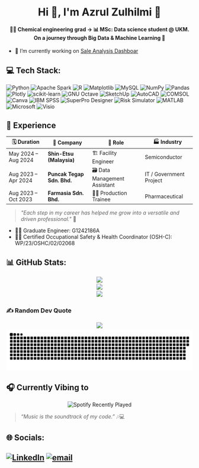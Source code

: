 <h1 align="center">Hi 👋, I'm Azrul Zulhilmi 💫</h1>
<h4 align="center">👨‍🔬 Chemical engineering grad → 📊 MSc: Data science student @ UKM. On a journey through Big Data & Machine Learning 🚀</h3>

- 🔭 I’m currently working on [Sale Analysis Dashboar](https://github.com/azrulzulhilmi/Dashboard)
  
## 💻 Tech Stack:
![Python](https://img.shields.io/badge/python-3670A0?style=for-the-badge&logo=python&logoColor=ffdd54) 
![Apache Spark](https://img.shields.io/badge/Apache%20Spark-FDEE21?style=for-the-badge&logo=apachespark&logoColor=black) 
![R](https://img.shields.io/badge/r-%23276DC3.svg?style=for-the-badge&logo=r&logoColor=white) 
![Matplotlib](https://img.shields.io/badge/Matplotlib-%23ffffff.svg?style=for-the-badge&logo=Matplotlib&logoColor=black) 
![MySQL](https://img.shields.io/badge/mysql-4479A1.svg?style=for-the-badge&logo=mysql&logoColor=white) 
![NumPy](https://img.shields.io/badge/numpy-%23013243.svg?style=for-the-badge&logo=numpy&logoColor=white) 
![Pandas](https://img.shields.io/badge/pandas-%23150458.svg?style=for-the-badge&logo=pandas&logoColor=white) 
![Plotly](https://img.shields.io/badge/Plotly-%233F4F75.svg?style=for-the-badge&logo=plotly&logoColor=white) 
![scikit-learn](https://img.shields.io/badge/scikit--learn-%23F7931E.svg?style=for-the-badge&logo=scikit-learn&logoColor=white) 
![GNU Octave](https://img.shields.io/badge/GNU%20Octave-0790C0?style=for-the-badge&logo=gnu&logoColor=white) 
![SketchUp](https://img.shields.io/badge/SketchUp-005F9E?style=for-the-badge&logo=sketchup&logoColor=white)
![AutoCAD](https://img.shields.io/badge/AutoCAD-E2231A?style=for-the-badge&logo=autodesk&logoColor=white)
![COMSOL](https://img.shields.io/badge/COMSOL-002F6C?style=for-the-badge&logo=comsol&logoColor=white)
![Canva](https://img.shields.io/badge/Canva-00C4CC?style=for-the-badge&logo=canva&logoColor=white)
![IBM SPSS](https://img.shields.io/badge/IBM%20SPSS-052FAD?style=for-the-badge&logo=ibm&logoColor=white) 
![SuperPro Designer](https://img.shields.io/badge/SuperPro%20Designer-004B87?style=for-the-badge&logoColor=white) 
![Risk Simulator](https://img.shields.io/badge/Risk%20Simulator-8A1538?style=for-the-badge&logoColor=white) 
![MATLAB](https://img.shields.io/badge/MATLAB-0076A8?style=for-the-badge&logo=mathworks&logoColor=white) 
![Microsoft](https://img.shields.io/badge/Microsoft-666666?style=for-the-badge&logo=microsoft&logoColor=white)
![Visio](https://img.shields.io/badge/Microsoft%20Visio-3955A3?style=for-the-badge&logo=microsoftvisio&logoColor=white)


 ## 💼 Experience

| 🗓️ Duration        | 🏢 Company                  | 💼 Role                      | 🏭 Industry            |
|-------------------|-----------------------------|------------------------------|------------------------|
| May 2024 – Aug 2024 | **Shin-Etsu (Malaysia)**      | 🏗️ Facility Engineer           | Semiconductor          |
| Aug 2023 – Apr 2024 | **Puncak Tegap Sdn. Bhd.**    | 🗃️ Data Management Assistant   | IT / Government Project |
| Aug 2023 – Oct 2023 | **Farmasia Sdn. Bhd.**       | 👨‍🔬 Production Trainee         | Pharmaceutical         |


> _"Each step in my career has helped me grow into a versatile and driven professional."_ 🌟

- 👨‍🔬 Graduate Engineer: G1242186A
- 👨‍🔬 Certified Occupational Safety & Health Coordinator (OSH-C): WP/23/OSHC/02/02068


## 📊 GitHub Stats:
<div align="center">
  <img src="https://github-readme-stats.vercel.app/api?username=azrulzulhilmi&theme=dark&hide_border=false&include_all_commits=true&count_private=false" /><br/>
  <img src="https://nirzak-streak-stats.vercel.app/?user=azrulzulhilmi&theme=dark&hide_border=false" /><br/>
  <img src="https://github-readme-stats.vercel.app/api/top-langs/?username=azrulzulhilmi&theme=dark&hide_border=false&include_all_commits=true&count_private=false&layout=compact" />
</div>

### ✍️ Random Dev Quote

<div align="center">
  <img src="https://quotes-github-readme.vercel.app/api?type=horizontal&theme=tokyonight" />
</div>

<picture>
  <source media="(prefers-color-scheme: dark)" srcset="https://raw.githubusercontent.com/azrulzulhilmi/azrulzulhilmi/output/github-snake-dark.svg" />
  <source media="(prefers-color-scheme: light)" srcset="https://raw.githubusercontent.com/azrulzulhilmi/azrulzulhilmi/output/github-snake.svg" />
  <img alt="github-snake" src="https://raw.githubusercontent.com/azrulzulhilmi/azrulzulhilmi/output/github-snake.svg" />
</picture>

## 🎧 Currently Vibing to
<div align="center">
  <img src="https://spotify-recently-played-readme.vercel.app/api?user=t1c5y2vssnnr42e40arcrf2uz" alt="Spotify Recently Played" />
</div>

> _“Music is the soundtrack of my code.”_ 🎶💻

## 🌐 Socials:
[![LinkedIn](https://img.shields.io/badge/LinkedIn-%230077B5.svg?logo=linkedin&logoColor=white)](https://linkedin.com/in/https://www.linkedin.com/in/azrul-zulhilmi/) [![email](https://img.shields.io/badge/Email-D14836?logo=gmail&logoColor=white)](mailto:azrulzulhilmi00@gmail.com) 
---
<!-- Proudly created with GPRM ( https://gprm.itsvg.in ) -->
